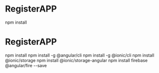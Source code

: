 # RegisterAPP
 
npm install 
# RegisterAPP
 
npm install 
npm install -g @angular/cli
npm install -g @ionic/cli
npm install @ionic/storage
npm install @ionic/storage-angular
npm install firebase @angular/fire --save
